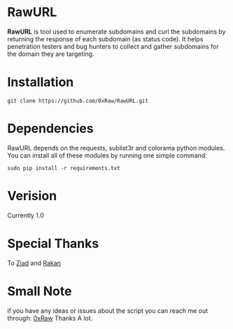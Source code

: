 # RawURL
<b>RawURL</b> is tool used to enumerate subdomains and curl the subdomains by returning the response of each subdomain (as status code). It helps penetration testers and bug hunters to collect and gather subdomains for the domain they are targeting.
# Installation
<pre><code>git clone https://github.com/0xRaw/RawURL.git
</code></pre>
# Dependencies
RawURL depends on the requests, sublist3r and colorama python modules.
You can install all of these modules by running one simple command:
<pre><code>sudo pip install -r requirements.txt
</code></pre>
# Verision
Currently 1.0
# Special Thanks
To <a href="https://twitter.com/u0pattern">Ziad</a> and <a href="https://twitter.com/R4kaaaN">Rakan</a>
# Small Note
if you have any ideas or issues about the script you can reach me out through: <a href="https://twitter.com/0xRaw">0xRaw</a>
Thanks A lot.
